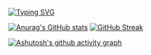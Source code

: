 [![Typing SVG](https://readme-typing-svg.demolab.com?font=Sarasa+Gothic+SC&pause=3000&color=66CCFF&width=720&lines=世界上只有一种英雄主义，那就是认清生活本质后依然热爱生活)](https://git.io/typing-svg)

[![Anurag's GitHub stats](https://github-readme-stats.vercel.app/api?username=6bir)](https://github.com/anuraghazra/github-readme-stats)
[![GitHub Streak](https://streak-stats.demolab.com?user=6bir&mode=weekly)](https://git.io/streak-stats)

[![Ashutosh's github activity graph](https://github-readme-activity-graph.vercel.app/graph?username=6bir&bg_color=ffffff&color=4c689e&line=3db0c7&point=25536f&area=true&hide_border=true)](https://github.com/ashutosh00710/github-readme-activity-graph)
